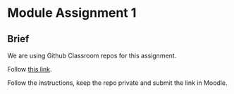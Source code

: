 # Module Assignment 1

## Brief

We are using Github Classroom repos for this assignment.

Follow <a href="https://classroom.github.com/a/hpc-BW9-" target="_blank">this link</a>.

Follow the instructions, keep the repo private and submit the link in Moodle.
